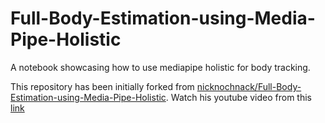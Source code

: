 # Full-Body-Estimation-using-Media-Pipe-Holistic
A notebook showcasing how to use mediapipe holistic for body tracking.

This repository has been initially forked from [nicknochnack/Full-Body-Estimation-using-Media-Pipe-Holistic](https://github.com/nicknochnack/Full-Body-Estimation-using-Media-Pipe-Holistic). Watch his youtube video from this [link](https://www.youtube.com/watch?v=pG4sUNDOZFg)
